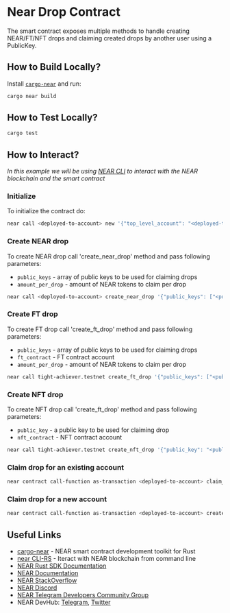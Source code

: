 # Near Drop Contract

The smart contract exposes multiple methods to handle creating NEAR/FT/NFT drops and claiming created drops by another user using a PublicKey.

## How to Build Locally?

Install [`cargo-near`](https://github.com/near/cargo-near) and run:

```bash
cargo near build
```

## How to Test Locally?

```bash
cargo test
```

## How to Interact?

_In this example we will be using [NEAR CLI](https://github.com/near/near-cli-rs)
to interact with the NEAR blockchain and the smart contract_

### Initialize

To initialize the contract do:

```bash
near call <deployed-to-account> new '{"top_level_account": "<deployed-to-account>"}' --accountId <deployed-to-account>
```

### Create NEAR drop

To create NEAR drop call 'create_near_drop' method and pass following parameters:

- `public_keys` - array of public keys to be used for claiming drops
- `amount_per_drop` - amount of NEAR tokens to claim per drop

```bash
near call <deployed-to-account> create_near_drop '{"public_keys": ["<public-key-1>", "<public-key-2>"], "amount_per_drop": "100000000000000000000000"}' --accountId <creator-account-id> --deposit 1 --gas 300000000000000
```

### Create FT drop

To create FT drop call 'create_ft_drop' method and pass following parameters:

- `public_keys` - array of public keys to be used for claiming drops
- `ft_contract` - FT contract account
- `amount_per_drop` - amount of NEAR tokens to claim per drop

```bash
near call tight-achiever.testnet create_ft_drop '{"public_keys": ["<public-key-1>", "<public-key-2>"], "amount_per_drop": "1", "ft_contract": "ft.tight-achiever.testnet"}' --accountId tight-achiever.testnet --gas 300000000000000
```

### Create NFT drop

To create NFT drop call 'create_ft_drop' method and pass following parameters:

- `public_key` - a public key to be used for claiming drop
- `nft_contract` - NFT contract account

```bash
near call tight-achiever.testnet create_nft_drop '{"public_key": "<public-key>", "nft_contract": "nft.tight-achiever.testnet"}' --accountId tight-achiever.testnet --gas 300000000000000
```

### Claim drop for an existing account

```bash
near contract call-function as-transaction <deployed-to-account> claim_for json-args '{"account_id": "<existing-claimer-account-id>"}' prepaid-gas '30.0 Tgas' attached-deposit '0 NEAR' sign-as <deployed-to-account> network-config testnet sign-with-plaintext-private-key --signer-public-key <public-key> --signer-private-key <private-key> send
```

### Claim drop for a new account

```bash
near contract call-function as-transaction <deployed-to-account> create_account_and_claim json-args '{"account_id": "<new-claimer-account-id>"}' prepaid-gas '300.0 Tgas' attached-deposit '0 NEAR' sign-as <account-id> network-config testnet sign-with-plaintext-private-key --signer-public-key <public-key> --signer-private-key <private-key> send
```

## Useful Links

- [cargo-near](https://github.com/near/cargo-near) - NEAR smart contract
  development toolkit for Rust
- [near CLI-RS](https://near.cli.rs) - Iteract with NEAR blockchain from command
  line
- [NEAR Rust SDK Documentation](https://docs.near.org/sdk/rust/introduction)
- [NEAR Documentation](https://docs.near.org)
- [NEAR StackOverflow](https://stackoverflow.com/questions/tagged/nearprotocol)
- [NEAR Discord](https://near.chat)
- [NEAR Telegram Developers Community Group](https://t.me/neardev)
- NEAR DevHub: [Telegram](https://t.me/neardevhub),
  [Twitter](https://twitter.com/neardevhub)
